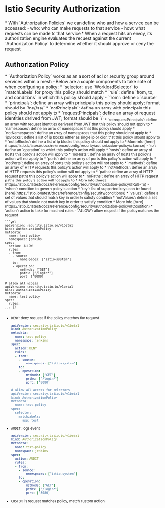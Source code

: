 <h1>Istio Security Authorization</h1>
* With `Authorization Policies` we can define who and how a service can be accessed:
  - who: who can make requests to that service
  - how: what requests can be made to that service 
* When a request hits an envoy, its authorization engine evaluates the request against the current `Authorization Policy` to determine whether it should approve or deny the request

<h2>Authorization Policy</h2>
* `Authorization Policy` works as an a sort of acl or security group around services within a mesh
- Below are a couple components to take note of when configuring a policy:
* `selector`: use `WorkloadSelector` to `matchLabels` for proxy this policy should match
* `rule`: define `from, to, and conditions` in which this policy should apply
  - `from`: define a `source`
    * `principals`: define an array with principals this policy should apply; format should be `<TRUST_DOMAIN>/ns/<NAMESPACE>/sa/<SERVICE_ACCOUNT>`
    * `notPrincipals`: define an array with principals this policy should not apply to
    * `requestPrincipals`: define an array of request identities derived from JWT; format should be `<ISS>/<SUB>`
    * `notrequestPrincipals`: define an array with request identities deriveed from JWT that this policy should not apply to
    * `namespaces`: define an array of namespaces that this policy should apply
    * `notNamespaces`: define an array of namespaces that this policy should not apply to
    * `ipBlocks`: define a list of ip blocks either as single ip or cidr, that this policy should apply to
    * `notIpBlocks`: define a list of ip blocks this policy should not apply to
    * More info [here](https://istio.io/latest/docs/reference/config/security/authorization-policy/#Source)
  - `to`: define an `operation` to which this policy's action will apply
    * `hosts`: define an array of hosts this policy's action will apply to
    * `noHosts`: define an array of hosts this policy's action will not apply to
    * `ports`: define an array of ports this policy's action will apply to
    * `notPorts`: define an array of ports this policy's action will not apply to
    * `methods`: define an array of HTTP requests this policy's action will apply to
    * `notMethods`: define an array of HTTP requests this policy's action will not apply to
    * `paths`: define an array of HTTP request paths this policy's action will apply to
    * `noPaths`: define an array of HTTP request paths this policy's action will not apply to
    * More info [here](https://istio.io/latest/docs/reference/config/security/authorization-policy/#Rule-To)
  - `when`: condition to govern policy's action
    * `key`: list of supported keys can be found [here](https://istio.io/latest/docs/reference/config/security/conditions/)
    * `values`: define a set of values that should match key in order to satisfy condition
    * `notValues`: define a set of values that should not match key in order to satisfy condition
    * More info [here](https://istio.io/latest/docs/reference/config/security/authorization-policy/#Condition)
* `action`: action to take for matched rules 
  - `ALLOW`: allow request if the policy matches the request 
  
    ```yml
    apiVersion: security.istio.io/v1beta1
    kind: AuthorizationPolicy
    metadata:
      name: test-policy
      namespace: jenkins
    spec:
      action: ALLOW
      rules:
      - from:
        - source:
            namespaces: ["istio-system"]
        to:
        - operation:
            methods: ["GET"]
            paths: ["/login*"]
            port: ["8080]
   
    # allow all access 
    apiVersion: security.istio.io/v1beta1
    kind: AuthorizationPolicy
    metadata:
      name: test-policy
    spec:
      rules:
      - {}
    ```
 
  - `DENY`: deny request if the policy matches the request
 
    ```yml
    apiVersion: security.istio.io/v1beta1
    kind: AuthorizationPolicy
    metadata:
      name: test-policy
      namespace: jenkins
    spec:
      action: DENY
      rules:
      - from:
        - source:
            namespaces: ["istio-system"]
        to:
        - operation:
            methods: ["GET"]
            paths: ["/login*"]
            port: ["8080]

    # allow all access for selectors
    apiVersion: security.istio.io/v1beta1
    kind: AuthorizationPolicy
    metadata:
      name: test-policy
    spec:
      selector:
        matchLabels:
          app: test
    ```

  - `AUDIT`: logs event 
   
    ```yml
    apiVersion: security.istio.io/v1beta1
    kind: AuthorizationPolicy
    metadata:
      name: test-policy
      namespace: jenkins
    spec:
      action: AUDIT
      rules:
      - from:
        - source:
            namespaces: ["istio-system"]
        to:
        - operation:
            methods: ["GET"]
            paths: ["/login*"]
            port: ["8080]
    ```

  - `CUSTOM`: is request matches policy, match custom action
